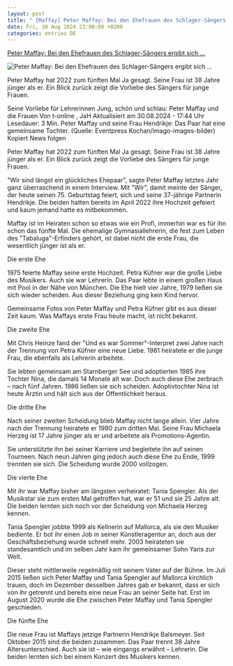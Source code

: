 ```yaml
---
layout: post
title: " [Maffay] Peter Maffay: Bei den Ehefrauen des Schlager-Sängers ergibt sich ..."
date: Fri, 30 Aug 2024 23:00:00 +0200
categories: entries DE
---
```

[Peter Maffay: Bei den Ehefrauen des Schlager-Sängers ergibt sich ...](https://www.t-online.de/unterhaltung/stars/id_100241002/peter-maffay-bei-den-ehefrauen-des-schlager-saengers-ergibt-sich-ein-muster.html)

![Peter Maffay: Bei den Ehefrauen des Schlager-Sängers ergibt sich ...](https://images.t-online.de/2024/08/YDSDU5PLKedX/630x165:1790x1007/fit-in/1200x0/peter-maffay-und-seine-frau-hendrikje-das-paar-hat-eine-gemeinsame-tochter.jpg)

Peter Maffay hat 2022 zum fünften Mal Ja gesagt. Seine Frau ist 38 Jahre jünger als er. Ein Blick zurück zeigt die Vorliebe des Sängers für junge Frauen.

Seine Vorliebe für Lehrerinnen Jung, schön und schlau: Peter Maffay und die Frauen Von t-online , JaH Aktualisiert am 30.08.2024 - 17:44 Uhr Lesedauer: 3 Min. Peter Maffay und seine Frau Hendrikje: Das Paar hat eine gemeinsame Tochter. (Quelle: Eventpress Kochan/imago-images-bilder) Kopiert News folgen

Peter Maffay hat 2022 zum fünften Mal Ja gesagt. Seine Frau ist 38 Jahre jünger als er. Ein Blick zurück zeigt die Vorliebe des Sängers für junge Frauen.

"Wir sind längst ein glückliches Ehepaar", sagte Peter Maffay letztes Jahr ganz überraschend in einem Interview. Mit "Wir", damit meinte der Sänger, der heute seinen 75. Geburtstag feiert, sich und seine 37-jährige Partnerin Hendrikje. Die beiden hatten bereits im April 2022 ihre Hochzeit gefeiert und kaum jemand hatte es mitbekommen.

Maffay ist im Heiraten schon so etwas wie ein Profi, immerhin war es für ihn schon das fünfte Mal. Die ehemalige Gymnasiallehrerin, die fest zum Leben des "Tabaluga"-Erfinders gehört, ist dabei nicht die erste Frau, die wesentlich jünger ist als er.

Die erste Ehe

1975 feierte Maffay seine erste Hochzeit. Petra Küfner war die große Liebe des Musikers. Auch sie war Lehrerin. Das Paar lebte in einem großen Haus mit Pool in der Nähe von München. Die Ehe hielt vier Jahre, 1979 ließen sie sich wieder scheiden. Aus dieser Beziehung ging kein Kind hervor.

Gemeinsame Fotos von Peter Maffay und Petra Küfner gibt es aus dieser Zeit kaum. Was Maffays erste Frau heute macht, ist nicht bekannt.

Die zweite Ehe

Mit Chris Heinze fand der "Und es war Sommer"-Interpret zwei Jahre nach der Trennung von Petra Küfner eine neue Liebe. 1981 heiratete er die junge Frau, die ebenfalls als Lehrerin arbeitete.

Sie lebten gemeinsam am Starnberger See und adoptierten 1985 ihre Tochter Nina, die damals 14 Monate alt war. Doch auch diese Ehe zerbrach – nach fünf Jahren. 1986 ließen sie sich scheiden. Adoptivtochter Nina ist heute Ärztin und hält sich aus der Öffentlichkeit heraus.

Die dritte Ehe

Nach seiner zweiten Scheidung blieb Maffay nicht lange allein. Vier Jahre nach der Trennung heiratete er 1990 zum dritten Mal. Seine Frau Michaela Herzeg ist 17 Jahre jünger als er und arbeitete als Promotions-Agentin.

Sie unterstützte ihn bei seiner Karriere und begleitete ihn auf seinen Tourneen. Nach neun Jahren ging jedoch auch diese Ehe zu Ende, 1999 trennten sie sich. Die Scheidung wurde 2000 vollzogen.

Die vierte Ehe

Mit ihr war Maffay bisher am längsten verheiratet: Tania Spengler. Als der Musikstar sie zum ersten Mal getroffen hat, war er 51 und sie 25 Jahre alt. Die beiden lernten sich noch vor der Scheidung von Michaela Herzeg kennen.

Tania Spengler jobbte 1999 als Kellnerin auf Mallorca, als sie den Musiker bediente. Er bot ihr einen Job in seiner Künstleragentur an, doch aus der Geschäftsbeziehung wurde schnell mehr. 2003 heirateten sie standesamtlich und im selben Jahr kam ihr gemeinsamer Sohn Yaris zur Welt.

Dieser steht mittlerweile regelmäßig mit seinem Vater auf der Bühne. Im Juli 2015 ließen sich Peter Maffay und Tania Spengler auf Mallorca kirchlich trauen, doch im Dezember desselben Jahres gab er bekannt, dass er sich von ihr getrennt und bereits eine neue Frau an seiner Seite hat. Erst im August 2020 wurde die Ehe zwischen Peter Maffay und Tania Spengler geschieden.

Die fünfte Ehe

Die neue Frau ist Maffays jetzige Partnerin Hendrikje Balsmeyer. Seit Oktober 2015 sind die beiden zusammen. Das Paar trennt 38 Jahre Altersunterschied. Auch sie ist – wie eingangs erwähnt – Lehrerin. Die beiden lernten sich bei einem Konzert des Musikers kennen.

